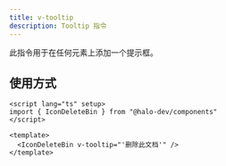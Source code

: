 ```yaml
---
title: v-tooltip
description: Tooltip 指令
---
```


此指令用于在任何元素上添加一个提示框。

## 使用方式

```vue
<script lang="ts" setup>
import { IconDeleteBin } from "@halo-dev/components"
</script>

<template>
  <IconDeleteBin v-tooltip="'删除此文档'" />
</template>
```
